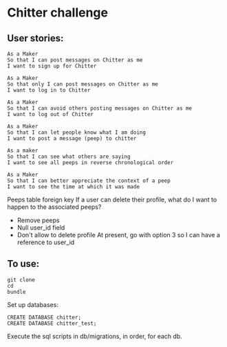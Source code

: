 # Chitter challenge

## User stories:
```
As a Maker
So that I can post messages on Chitter as me
I want to sign up for Chitter

As a Maker
So that only I can post messages on Chitter as me
I want to log in to Chitter

As a Maker
So that I can avoid others posting messages on Chitter as me
I want to log out of Chitter

As a Maker
So that I can let people know what I am doing  
I want to post a message (peep) to chitter

As a maker
So that I can see what others are saying  
I want to see all peeps in reverse chronological order

As a Maker
So that I can better appreciate the context of a peep
I want to see the time at which it was made
```
Peeps table foreign key
If a user can delete their profile, what do I want to happen to the associated peeps?
* Remove peeps
* Null user_id field
* Don't allow to delete profile
At present, go with option 3 so I can have a reference to user_id 

## To use:
```
git clone
cd
bundle
```
Set up databases:
```
CREATE DATABASE chitter;
CREATE DATABASE chitter_test;
```
Execute the sql scripts in db/migrations, in order, for each db.
